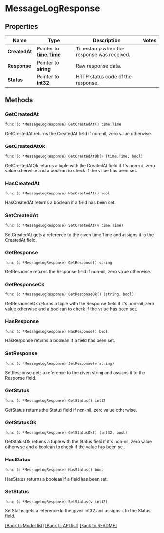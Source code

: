 # MessageLogResponse

## Properties

Name | Type | Description | Notes
------------ | ------------- | ------------- | -------------
**CreatedAt** | Pointer to [**time.Time**](time.Time.md) | Timestamp when the response was received. | 
**Response** | Pointer to **string** | Raw response data. | 
**Status** | Pointer to **int32** | HTTP status code of the response. | 

## Methods

### GetCreatedAt

`func (o *MessageLogResponse) GetCreatedAt() time.Time`

GetCreatedAt returns the CreatedAt field if non-nil, zero value otherwise.

### GetCreatedAtOk

`func (o *MessageLogResponse) GetCreatedAtOk() (time.Time, bool)`

GetCreatedAtOk returns a tuple with the CreatedAt field if it's non-nil, zero value otherwise
and a boolean to check if the value has been set.

### HasCreatedAt

`func (o *MessageLogResponse) HasCreatedAt() bool`

HasCreatedAt returns a boolean if a field has been set.

### SetCreatedAt

`func (o *MessageLogResponse) SetCreatedAt(v time.Time)`

SetCreatedAt gets a reference to the given time.Time and assigns it to the CreatedAt field.

### GetResponse

`func (o *MessageLogResponse) GetResponse() string`

GetResponse returns the Response field if non-nil, zero value otherwise.

### GetResponseOk

`func (o *MessageLogResponse) GetResponseOk() (string, bool)`

GetResponseOk returns a tuple with the Response field if it's non-nil, zero value otherwise
and a boolean to check if the value has been set.

### HasResponse

`func (o *MessageLogResponse) HasResponse() bool`

HasResponse returns a boolean if a field has been set.

### SetResponse

`func (o *MessageLogResponse) SetResponse(v string)`

SetResponse gets a reference to the given string and assigns it to the Response field.

### GetStatus

`func (o *MessageLogResponse) GetStatus() int32`

GetStatus returns the Status field if non-nil, zero value otherwise.

### GetStatusOk

`func (o *MessageLogResponse) GetStatusOk() (int32, bool)`

GetStatusOk returns a tuple with the Status field if it's non-nil, zero value otherwise
and a boolean to check if the value has been set.

### HasStatus

`func (o *MessageLogResponse) HasStatus() bool`

HasStatus returns a boolean if a field has been set.

### SetStatus

`func (o *MessageLogResponse) SetStatus(v int32)`

SetStatus gets a reference to the given int32 and assigns it to the Status field.


[[Back to Model list]](../README.md#documentation-for-models) [[Back to API list]](../README.md#documentation-for-api-endpoints) [[Back to README]](../README.md)



